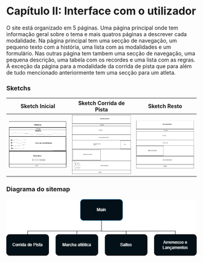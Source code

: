 # Capítulo II: Interface com o utilizador

O site está organizado em 5 páginas. Uma página principal onde tem informação geral sobre o tema e mais quatros páginas a descrever cada modalidade.
Na página principal tem uma secção de navegação, um pequeno texto com a história, uma lista com as modalidades e um formulário.
Nas outras página tem tambem uma secção de navegação, uma pequena descrição, uma tabela com os recordes e uma lista com as regras. À exceção da página para a modalidade da corrida de
pista que para além de tudo mencionado anteriormente tem uma secção para um atleta.

### Sketchs

| Sketch Inicial                          | Sketch Corrida de Pista                 | Sketch Resto                            |
| --------------------------------------- | --------------------------------------- | --------------------------------------- |
| ![Imagem 1](https://github.com/inf23tig04/inf23tig04/blob/main/rel/imagens/Sketch_main.jpg) | ![Imagem 2](https://github.com/inf23tig04/inf23tig04/blob/main/rel/imagens/Sketch_corrida.png) | ![Imagem 3](https://github.com/inf23tig04/inf23tig04/blob/main/rel/imagens/Sketch_resto.png) |

### Diagrama do sitemap

 ![Imagem 4](https://github.com/inf23tig04/inf23tig04/blob/main/rel/imagens/Diagrama_Sitemap.drawio.png)
